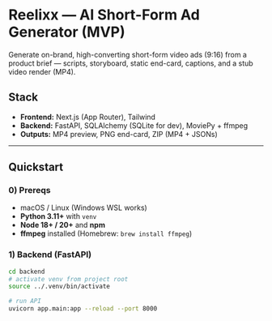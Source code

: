 # Reelixx — AI Short-Form Ad Generator (MVP)

Generate on-brand, high-converting short-form video ads (9:16) from a product brief — scripts, storyboard, static end-card, captions, and a stub video render (MP4).

## Stack
- **Frontend:** Next.js (App Router), Tailwind
- **Backend:** FastAPI, SQLAlchemy (SQLite for dev), MoviePy + ffmpeg
- **Outputs:** MP4 preview, PNG end-card, ZIP (MP4 + JSONs)

---

## Quickstart

### 0) Prereqs
- macOS / Linux (Windows WSL works)
- **Python 3.11+** with `venv`
- **Node 18+ / 20+** and **npm**
- **ffmpeg** installed (Homebrew: `brew install ffmpeg`)

### 1) Backend (FastAPI)
```bash
cd backend
# activate venv from project root
source ../.venv/bin/activate

# run API
uvicorn app.main:app --reload --port 8000
